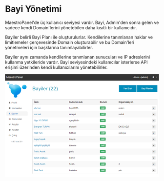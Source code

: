 # Bayi Yönetimi

MaestroPanel'de üç kullanıcı seviyesi vardır. Bayi, Admin'den sonra gelen ve sadece kendi Domain'lerini yönetebilen daha kısıtlı bir kullanıcıdır.

Bayiler belirli Bayi Planı ile oluşturulurlar. Kendilerine tanımlanan haklar ve limitlemeler çerçevesinde Domain oluşturabilir ve bu Domain'leri yönetmeleri için başklarına tanımlayabilirler.

Bayiler aynı zamanda kendilerine tanımlanan sunucuları ve IP adreslerini kullanma yetkileride vardır. Bayi seviyesindeki kullanıcılar isterlerse API erişimi üzerinden kendi kullanıcılarını yönetebilirler.

![](https://raw.githubusercontent.com/maestropanel/mp_book/master/Reseller/reseller_1.PNG)